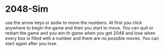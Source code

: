 # 2048-Sim
use the arrow keys or asdw to move the numbers. 
At first you click anywhere to begin the game and then you start to move. 
You can quit or restart the game and you win th game when you get 2048 and lose
when every box is filled with a number and there are no possible moves. You can start
again after you lose.
